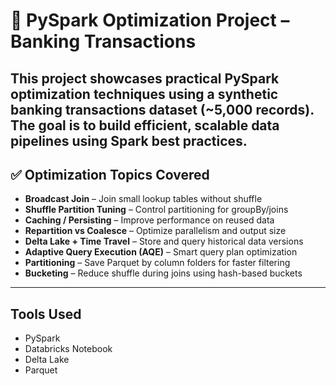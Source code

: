 # 🚀 PySpark Optimization Project – Banking Transactions

This project showcases practical **PySpark optimization techniques** using a synthetic **banking transactions dataset** (~5,000 records).
The goal is to build efficient, scalable data pipelines using Spark best practices.
---------------------------------------------------------------------------------------------------------

## ✅ Optimization Topics Covered

-  **Broadcast Join** – Join small lookup tables without shuffle  
-  **Shuffle Partition Tuning** – Control partitioning for groupBy/joins  
-  **Caching / Persisting** – Improve performance on reused data  
-  **Repartition vs Coalesce** – Optimize parallelism and output size  
-  **Delta Lake + Time Travel** – Store and query historical data versions  
-  **Adaptive Query Execution (AQE)** – Smart query plan optimization  
-  **Partitioning** – Save Parquet by column folders for faster filtering  
-  **Bucketing** – Reduce shuffle during joins using hash-based buckets  
--------------------------------------------------------------------------------------------------------
## Tools Used

- PySpark
- Databricks Notebook
- Delta Lake
- Parquet

